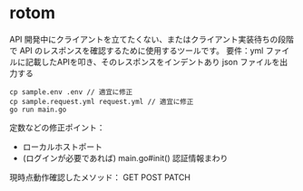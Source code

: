 # rotom
API 開発中にクライアントを立てたくない、またはクライアント実装待ちの段階で API のレスポンスを確認するために使用するツールです。
要件：yml ファイルに記載したAPIを叩き、そのレスポンスをインデントあり json ファイルを出力する
```
cp sample.env .env // 適宜に修正
cp sample.request.yml request.yml // 適宜に修正
go run main.go
```
定数などの修正ポイント：
- ローカルホストポート
- (ログインが必要であれば) main.go#init() 認証情報まわり

現時点動作確認したメソッド：
GET
POST
PATCH
